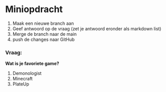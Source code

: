 # Miniopdracht

1. Maak een nieuwe branch aan
2. Geef antwoord op de vraag (zet je antwoord eronder als markdown list)
3. Merge de branch naar de main
4. push de changes naar GitHub


### Vraag:  
**Wat is je favoriete game?**
1. Demonologist
2. Minecraft
3. PlateUp
